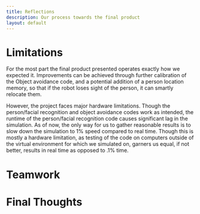 ```yaml
---
title: Reflections
description: Our process towards the final product
layout: default
---
```


# Limitations

For the most part the final product presented operates exactly how we expected it. Improvements can be achieved through further calibration of the Object avoidance code, and a potential addition of a person location memory, so that if the robot loses sight of the person, it can smartly relocate them.

However, the project faces major hardware limitations. Though the person/facial recognition and object avoidance codes work as intended, the runtime of the person/facial recognition code causes significant lag in the simulation. As of now, the only way for us to gather reasonable results is to slow down the simulation to 1% speed compared to real time. Though this is mostly a hardware limitation, as testing of the code on computers outside of the virtual environment for which we simulated on, garners us equal, if not better, results in real time as opposed to .1% time.

# Teamwork

# Final Thoughts
